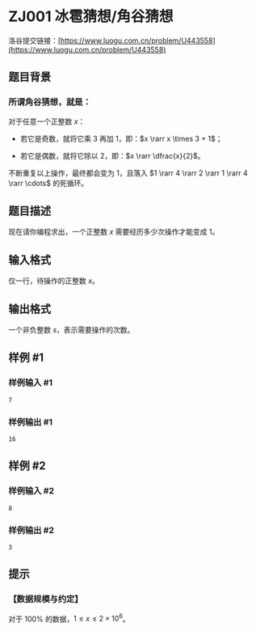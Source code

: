 # ZJ001 冰雹猜想/角谷猜想
洛谷提交链接：[https://www.luogu.com.cn/problem/U443558](https://www.luogu.com.cn/problem/U443558)

## 题目背景

### 所谓角谷猜想，就是：
对于任意一个正整数 $x$：
- 若它是奇数，就将它乘 $3$ 再加 $1$，即：$x \rarr x \times 3 + 1$；

- 若它是偶数，就将它除以 $2$，即：$x \rarr \dfrac{x}{2}$。

不断重复以上操作，最终都会变为 $1$，且落入 $1 \rarr 4 \rarr 2 \rarr 1 \rarr 4 \rarr \cdots$ 的死循环。

## 题目描述

现在请你编程求出，一个正整数 $x$ 需要经历多少次操作才能变成 $1$。

## 输入格式

仅一行，待操作的正整数 $x$。

## 输出格式

一个非负整数 $s$，表示需要操作的次数。

## 样例 #1

### 样例输入 #1

```
7
```

### 样例输出 #1

```
16
```

## 样例 #2

### 样例输入 #2

```
8
```

### 样例输出 #2

```
3
```

## 提示

### 【数据规模与约定】
对于 $100\%$ 的数据，$1 \leq x \leq 2 \times 10^6$。
